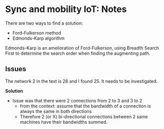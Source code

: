 # Sync and mobility IoT: Notes

There are two ways to find a solution:
- Ford-Fulkerson method
- Edmonds-Karp algorithm

Edmonds-Karp is an amelioration of Ford-Fulkerson, using Breadth Search First to
determine the search order when finding the augmenting path.

## Issues
The network 2 in the text is 28 and I found 25. It needs to be investigated.

__Solution__
- Issue was that there were 2 connections from 2 to 3 and 3 to 2
  - from the context: assume that the bandwidth of a connection is
  always the same in both directions
  - Therefore 2 (or X) bi-directional connections between 2 same machines have
  their bandwidths summed.
